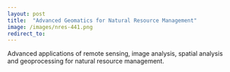 ```yaml
---
layout: post
title:  "Advanced Geomatics for Natural Resource Management"
image: /images/nres-441.png
redirect_to: 
---
```


Advanced applications of remote sensing, image analysis, spatial analysis and geoprocessing for natural resource management.